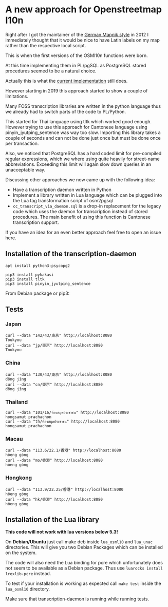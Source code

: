 # A new approach for Openstreetmap l10n

Right after I got the maintainer of the [German Mapnik style](https://github.com/giggls/openstreetmap-carto-de)
in 2012 I immediately thought that it would be nice to have Latin labels on
my map rather than the respective local script.

This is when the first versions of the OSMl10n functions were born.

At this time implementing them in PL/pgSQL as PostgreSQL stored procedures
seemed to be a natural choice.

Actually this is what the [current implementation](https://github.com/giggls/mapnik-german-l10n)
still does.

However starting in 2019 this approach started to show a couple of
limitations.

Many FOSS transcription libraries are written in the python language thus we
already had to switch parts of the code to PL/Python.

This started for Thai language using tltk which worked good enough. However
trying to use this approach for Cantonese language using pinyin_jyutping_sentence
was way too slow. Importing this library takes a couple of seconds and can
not be done just once but must be done once per transaction.

Also, we noticed that PostgreSQL has a hard coded limit for pre-compiled
regular expressions, which we where using quite heavily for street-name
abbreviations. Exceeding this limit will again slow down queries in an
unacceptable way.

Discussing other approaches we now came up with the following idea:

* Have a transcription daemon written in Python
* Implement a library written in Lua language which can be plugged into the Lua
tag transformation script of osm2pgsql
* ``cc_transcript_via_daemon.sql`` is a drop-in replacement for the legacy code
which uses the daemon for transcription instead of stored procedures. The
main benefit of using this function is Cantonese transcription support.

If you have an idea for an even better approach feel free to open an issue here.


## Installation of the transcription-daemon

```
apt install python3-psycopg2

pip3 install pykakasi
pip3 install tltk
pip3 install pinyin_jyutping_sentence
```

From Debian package or pip3:

## Tests

### Japan
```
curl --data "142/43/東京" http://localhost:8080
Toukyou
curl --data "jp/東京" http://localhost:8080
Toukyou
```

### China
```
curl --data "130/43/東京" http://localhost:8080
dōng jīng
curl --data "cn/東京" http://localhost:8080
dōng jīng
```

### Thailand
```
curl --data "101/16/ห้องสมุดประชาชน" http://localhost:8080
hongsamut prachachon
curl --data "th/ห้องสมุดประชาชน" http://localhost:8080
hongsamut prachachon
```

### Macau
```
curl --data "113.6/22.1/香港" http://localhost:8080
hōeng góng
curl --data "mo/香港" http://localhost:8080
hōeng góng
```

### Hongkong
```
curl --data "113.9/22.25/香港" http://localhost:8080
hōeng góng
curl --data "hk/香港" http://localhost:8080
hōeng góng
```

## Installation of the Lua library

**This code will not work with lua versions below 5.3!**

On **Debian/Ubuntu** just call make deb inside ``lua_osml10`` and ``lua_unac``
directories. This will give you two Debian Packages which can be installed
on the system.

The code will also need the Lua binding for pcre which unfortunately does
not seem to be available as a Debian package.  Thus use ``luarocks install
lrexlib-pcre`` instead.

To test if your installation is working as expected call ``make
test`` inside the ``lua_osml10`` directory.

Make sure that transcription-daemon is running while running tests.
